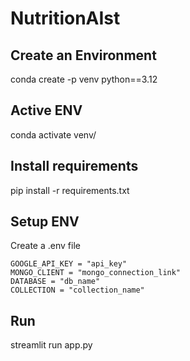 # NutritionAIst


## Create an Environment
conda create -p venv python==3.12


## Active ENV
conda activate venv/


## Install requirements
pip install -r requirements.txt


## Setup ENV

Create a .env file

    GOOGLE_API_KEY = "api_key"
    MONGO_CLIENT = "mongo_connection_link"
    DATABASE = "db_name"
    COLLECTION = "collection_name"

## Run

streamlit run app.py